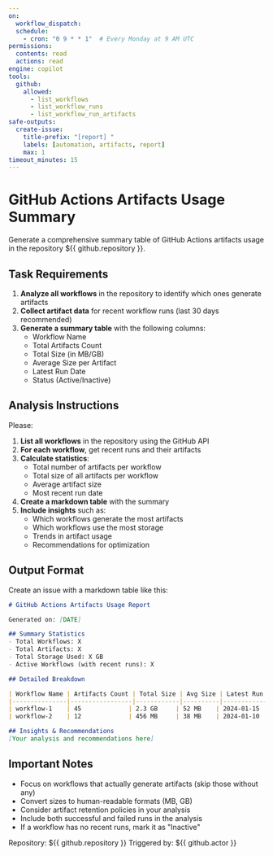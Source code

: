 ```yaml
---
on:
  workflow_dispatch:
  schedule:
    - cron: "0 9 * * 1"  # Every Monday at 9 AM UTC
permissions:
  contents: read
  actions: read
engine: copilot
tools:
  github:
    allowed: 
      - list_workflows
      - list_workflow_runs
      - list_workflow_run_artifacts
safe-outputs:
  create-issue:
    title-prefix: "[report] "
    labels: [automation, artifacts, report]
    max: 1
timeout_minutes: 15
---
```


# GitHub Actions Artifacts Usage Summary

Generate a comprehensive summary table of GitHub Actions artifacts usage in the repository ${{ github.repository }}.

## Task Requirements

1. **Analyze all workflows** in the repository to identify which ones generate artifacts
2. **Collect artifact data** for recent workflow runs (last 30 days recommended)
3. **Generate a summary table** with the following columns:
   - Workflow Name
   - Total Artifacts Count
   - Total Size (in MB/GB)
   - Average Size per Artifact
   - Latest Run Date
   - Status (Active/Inactive)

## Analysis Instructions

Please:

1. **List all workflows** in the repository using the GitHub API
2. **For each workflow**, get recent runs and their artifacts
3. **Calculate statistics**:
   - Total number of artifacts per workflow
   - Total size of all artifacts per workflow
   - Average artifact size
   - Most recent run date
4. **Create a markdown table** with the summary
5. **Include insights** such as:
   - Which workflows generate the most artifacts
   - Which workflows use the most storage
   - Trends in artifact usage
   - Recommendations for optimization

## Output Format

Create an issue with a markdown table like this:

```markdown
# GitHub Actions Artifacts Usage Report

Generated on: [DATE]

## Summary Statistics
- Total Workflows: X
- Total Artifacts: X  
- Total Storage Used: X GB
- Active Workflows (with recent runs): X

## Detailed Breakdown

| Workflow Name | Artifacts Count | Total Size | Avg Size | Latest Run | Status |
|---------------|-----------------|------------|----------|------------|--------|
| workflow-1    | 45             | 2.3 GB     | 52 MB    | 2024-01-15 | Active |
| workflow-2    | 12             | 456 MB     | 38 MB    | 2024-01-10 | Active |

## Insights & Recommendations
[Your analysis and recommendations here]
```

## Important Notes

- Focus on workflows that actually generate artifacts (skip those without any)
- Convert sizes to human-readable formats (MB, GB)
- Consider artifact retention policies in your analysis
- Include both successful and failed runs in the analysis
- If a workflow has no recent runs, mark it as "Inactive"

Repository: ${{ github.repository }}
Triggered by: ${{ github.actor }}